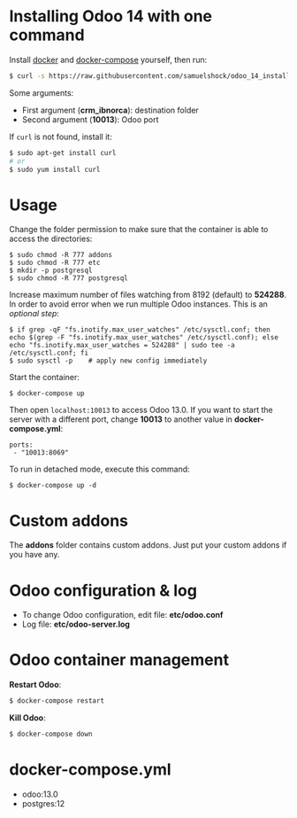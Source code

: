 # Installing Odoo 14 with one command

Install [docker](https://docs.docker.com/get-docker/) and [docker-compose](https://docs.docker.com/compose/install/) yourself, then run:

``` bash
$ curl -s https://raw.githubusercontent.com/samuelshock/odoo_14_installation/master/run.sh | sudo bash -s crm_ibnorca 10013
```

Some arguments:
* First argument (**crm_ibnorca**): destination folder
* Second argument (**10013**): Odoo port

If `curl` is not found, install it:

``` bash
$ sudo apt-get install curl
# or
$ sudo yum install curl
```

# Usage

Change the folder permission to make sure that the container is able to access the directories:

```
$ sudo chmod -R 777 addons
$ sudo chmod -R 777 etc
$ mkdir -p postgresql
$ sudo chmod -R 777 postgresql
```

Increase maximum number of files watching from 8192 (default) to **524288**. In order to avoid error when we run multiple Odoo instances. This is an *optional step*:

```
$ if grep -qF "fs.inotify.max_user_watches" /etc/sysctl.conf; then echo $(grep -F "fs.inotify.max_user_watches" /etc/sysctl.conf); else echo "fs.inotify.max_user_watches = 524288" | sudo tee -a /etc/sysctl.conf; fi
$ sudo sysctl -p    # apply new config immediately
```

Start the container:
```
$ docker-compose up
```

Then open `localhost:10013` to access Odoo 13.0. If you want to start the server with a different port, change **10013** to another value in **docker-compose.yml**:

```
ports:
 - "10013:8069"
```

To run in detached mode, execute this command:

```
$ docker-compose up -d
```

# Custom addons

The **addons** folder contains custom addons. Just put your custom addons if you have any.

# Odoo configuration & log

* To change Odoo configuration, edit file: **etc/odoo.conf**
* Log file: **etc/odoo-server.log**

# Odoo container management

**Restart Odoo**:

``` bash
$ docker-compose restart
```

**Kill Odoo**:

``` bash
$ docker-compose down
```

# docker-compose.yml

* odoo:13.0
* postgres:12
